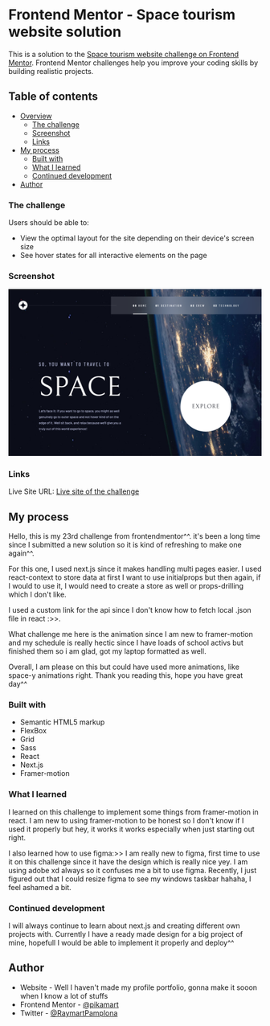 # Frontend Mentor - Space tourism website solution

This is a solution to the [Space tourism website challenge on Frontend Mentor](https://www.frontendmentor.io/challenges/space-tourism-multipage-website-gRWj1URZ3). Frontend Mentor challenges help you improve your coding skills by building realistic projects. 

## Table of contents

- [Overview](#overview)
  - [The challenge](#the-challenge)
  - [Screenshot](#screenshot)
  - [Links](#links)
- [My process](#my-process)
  - [Built with](#built-with)
  - [What I learned](#what-i-learned)
  - [Continued development](#continued-development)
- [Author](#author)


### The challenge

Users should be able to:

- View the optimal layout for the site depending on their device's screen size
- See hover states for all interactive elements on the page


### Screenshot

![Desktop-view](finished/desktop.png)

### Links

Live Site URL: [Live site of the challenge](https://cocky-booth-9d499e.netlify.app/)

## My process

Hello, this is my 23rd challenge from frontendmentor^^. it's been a long time since I submitted a new solution so it is kind of refreshing to make one again^^.

For this one, I used next.js since it makes handling multi pages easier. I used react-context to store data at first I want to use initialprops but then again, if I would to use it, I would need to create a store as well or props-drilling which I don't like.

I used a custom link for the api since I don't know how to fetch local .json file in react :>>.

What challenge me here is the animation since I am new to framer-motion and my schedule is really hectic since I have loads of school activs but finished them so i am glad, got my laptop formatted as well.

Overall, I am please on this but could have used more animations, like space-y animations right. Thank you reading this, hope you have great day^^

### Built with

- Semantic HTML5 markup
- FlexBox
- Grid
- Sass 
- React
- Next.js
- Framer-motion

### What I learned

I learned on this challenge to implement some things from framer-motion in react. I am new to using framer-motion to be honest so I don't know  if I used it properly but hey, it works it works especially when just starting out right.

I also learned how to use figma:>> I am really new to figma, first time to use it on this challenge since it have the design which is really nice yey. I am using adobe xd always so it confuses me a bit to use figma. Recently, I just figured out that I could resize figma to see my windows taskbar hahaha, I feel ashamed a bit.

### Continued development

I will always continue to learn about next.js and creating different own projects with. Currently I have a ready made design for a big project of mine, hopefull I would be able to implement it properly and deploy^^

## Author

- Website - Well I haven't made my profile portfolio, gonna make it sooon when I know a lot of stuffs
- Frontend Mentor - [@pikamart](https://www.frontendmentor.io/profile/pikamart)
- Twitter - [@RaymartPamplona](https://twitter.com/RaymartPamplona)
